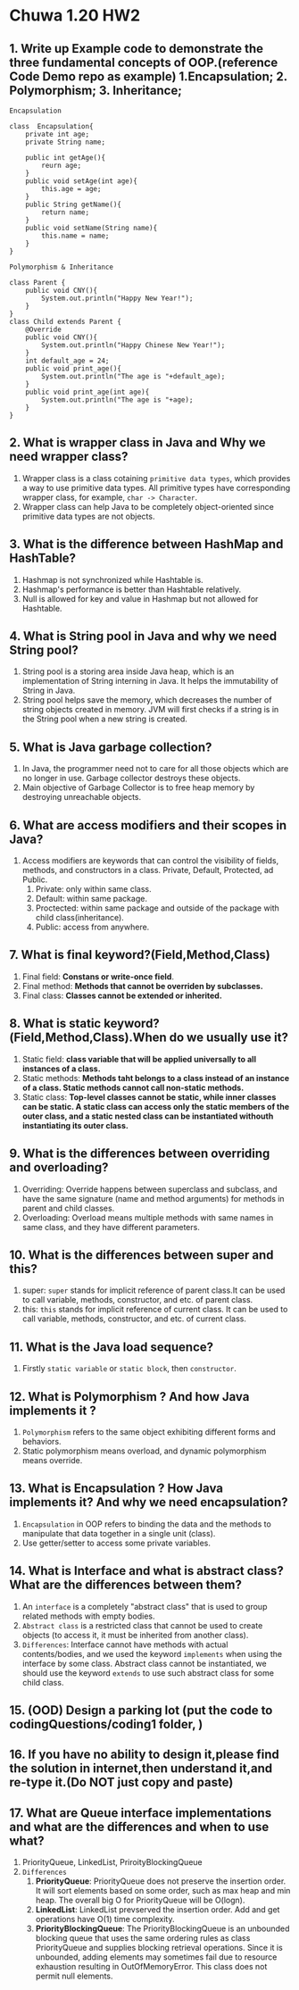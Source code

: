 # Chuwa 1.20 HW2
## 1. Write up Example code to demonstrate the three fundamental concepts of OOP.(reference Code Demo repo as example) 1.Encapsulation; 2. Polymorphism; 3. Inheritance;
``Encapsulation``
```
class  Encapsulation{
    private int age;
    private String name;

    public int getAge(){
        reurn age;
    }
    public void setAge(int age){
        this.age = age;
    }
    public String getName(){
        return name;
    }
    public void setName(String name){
        this.name = name;
    }
}
```
``Polymorphism & Inheritance``
```
class Parent {
    public void CNY(){
        System.out.println("Happy New Year!");
    }
}
class Child extends Parent {
    @Override
    public void CNY(){
        System.out.println("Happy Chinese New Year!");
    }
    int default_age = 24;
    public void print_age(){
        System.out.println("The age is "+default_age);
    }
    public void print_age(int age){
        System.out.println("The age is "+age);
    }
}
```
## 2. What is wrapper class in Java and Why we need wrapper class?
1. Wrapper class is a class cotaining ``primitive data types``, which provides a way to use primitive data types. All primitive types have corresponding wrapper class, for example, ``char -> Character``.
2. Wrapper class can help Java to be completely object-oriented since primitive data types are not objects.
## 3. What is the difference between HashMap and HashTable?
1. Hashmap is not synchronized while Hashtable is.
2. Hashmap's performance is better than Hashtable relatively.
3. Null is allowed for key and value in Hashmap but not allowed for Hashtable.
## 4. What is String pool in Java and why we need String pool?
1. String pool is a storing area inside Java heap, which is an implementation of String interning in Java. It helps the immutability of String in Java.
2. String pool helps save the memory, which decreases the number of string objects created in memory. JVM will first checks if a string is in the String pool when a new string is created.
## 5. What is Java garbage collection?
1. In Java, the programmer need not to care for all those objects which are no longer in use. Garbage collector destroys these objects.
2. Main objective of Garbage Collector is to free heap memory by destroying unreachable objects.
## 6. What are access modifiers and their scopes in Java?
1. Access modifiers are keywords that can control the visibility of fields, methods, and constructors in a class. Private, Default, Protected, ad Public.
   1. Private: only within same class.
   2. Default: within same package.
   3. Proctected: within same package and outside of the package with child class(inheritance).
   4. Public: access from anywhere.
## 7. What is final keyword?(Field,Method,Class)
1. Final field: **Constans or write-once field**.
2. Final method: **Methods that cannot be overriden by subclasses.**
3. Final class: **Classes cannot be extended or inherited.**
## 8. What is static keyword?(Field,Method,Class).When do we usually use it?
1. Static field: **class variable that will be applied universally to all instances of a class.**
2. Static methods: **Methods taht belongs to a class instead of an instance of a class. Static methods cannot call non-static methods.**
3. Static class: **Top-level classes cannot be static, while inner classes can be static. A static class can access only the static members of the outer class, and a static nested class can be instantiated withouth instantiating its outer class.**
## 9.  What is the differences between overriding and overloading?
1. Overriding: Override happens between superclass and subclass, and have the same signature (name and method arguments) for methods in parent and child classes.
2. Overloading: Overload means multiple methods with same names in same class, and they have different parameters.
## 10. What is the differences between super and this?
1. super: ``super`` stands for implicit reference of parent class.It can be used to call variable, methods, constructor, and etc. of parent class.
2. this: ``this`` stands for implicit reference of current class. It can be used to call variable, methods, constructor, and etc. of current class.
## 11. What is the Java load sequence?
1. Firstly ``static variable`` or ``static block``, then ``constructor``.
## 12. What is Polymorphism ? And how Java implements it ?
1. ``Polymorphism`` refers to the same object exhibiting different forms and behaviors.
2. Static polymorphism means overload, and dynamic polymorphism means override.
## 13. What is Encapsulation ? How Java implements it? And why we need encapsulation?
1. ``Encapsulation`` in OOP refers to binding the data and the methods to manipulate that data together in a single unit (class).
2. Use getter/setter to access some private variables.
## 14. What is Interface and what is abstract class? What are the differences between them?
1. An ``interface`` is a completely "abstract class" that is used to group related methods with empty bodies.
2. ``Abstract class`` is a restricted class that cannot be used to create objects (to access it, it must be inherited from another class).
3. ``Differences``: Interface cannot have methods with actual contents/bodies, and we used the keyword ``implements`` when using the interface by some class. Abstract class cannot be instantiated, we should use the keyword ``extends`` to use such abstract class for some child class.
## 15. (OOD) Design a parking lot (put the code to codingQuestions/coding1 folder, )
## 16. If you have no ability to design it,please find the solution in internet,then understand it,and re-type it.(Do NOT just copy and paste)
## 17. What are Queue interface implementations and what are the differences and when to use what?
1. PriorityQueue, LinkedList, PriroityBlockingQueue
2. ``Differences``
   1. **PriorityQueue**: PriorityQueue does not preserve the insertion order. It will sort elements based on some order, such as max heap and min heap. The overall big O for PriorityQueue will be O(logn).
   2. **LinkedList**: LinkedList prevserved the insertion order. Add and get operations have O(1) time complexity.
   3. **PriorityBlockingQueue**: The PriorityBlockingQueue is an unbounded blocking queue that uses the same ordering rules as class PriorityQueue and supplies blocking retrieval operations. Since it is unbounded, adding elements may sometimes fail due to resource exhaustion resulting in OutOfMemoryError. This class does not permit null elements.